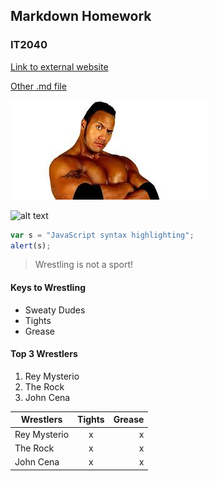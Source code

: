 ## Markdown Homework
### IT2040

[Link to external website](https://github.com/16schmittm/1040)

[Other .md file](Markdown_Read.md)


![alt text](The_Rock.jpg "The Rock")

![alt text](https://www.wrestlezone.com/assets/uploads/2018/06/WWE2K19_Roster_Rey_Mysterio-copy.jpg)

```javascript
var s = "JavaScript syntax highlighting";
alert(s);
```

> Wrestling is not a sport!

#### Keys to Wrestling
* Sweaty Dudes
* Tights
* Grease

#### Top 3 Wrestlers

1. Rey Mysterio
2. The Rock
3. John Cena

| Wrestlers     | Tights        | Grease|
| ------------- |:-------------:| -----:|
| Rey Mysterio  | x             |   x   |
| The Rock      | x             |   x   |
| John Cena     | x             |   x   |
